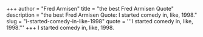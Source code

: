 +++
author = "Fred Armisen"
title = "the best Fred Armisen Quote"
description = "the best Fred Armisen Quote: I started comedy in, like, 1998."
slug = "i-started-comedy-in-like-1998"
quote = '''I started comedy in, like, 1998.'''
+++
I started comedy in, like, 1998.
